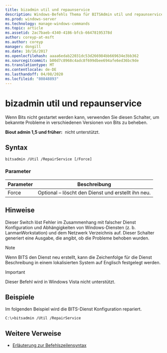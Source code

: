 ```yaml
---
title: bizadmin util und repaunservice
description: Windows-Befehls Thema für BITSAdmin util und repaunservice, das bekannte Probleme in verschiedenen Versionen des Bits-diensdienstanweises korrigiert.
ms.prod: windows-server
ms.technology: manage-windows-commands
ms.topic: article
ms.assetid: 2ac7baeb-4340-4186-bfcb-66478195378d
author: coreyp-at-msft
ms.author: coreyp
manager: dongill
ms.date: 10/16/2017
ms.openlocfilehash: aaaa6edab22031dc53d266984bb669634e3bb362
ms.sourcegitcommit: b00d7c8968c4adc8f699dbee694afe6ed36bc9de
ms.translationtype: MT
ms.contentlocale: de-DE
ms.lasthandoff: 04/08/2020
ms.locfileid: "80848893"
---
```

# <a name="bitsadmin-util-and-repairservice"></a>bizadmin util und repaunservice

Wenn Bits nicht gestartet werden kann, verwenden Sie diesen Schalter, um bekannte Probleme in verschiedenen Versionen von Bits zu beheben.

**Biout admin 1,5 und früher:**  nicht unterstützt.

## <a name="syntax"></a>Syntax

```
bitsadmin /Util /RepairService [/Force]
```

### <a name="parameters"></a>Parameter

|Parameter|Beschreibung|
|---------|-----------|
|Force|Optional – löscht den Dienst und erstellt ihn neu.|

## <a name="remarks"></a>Hinweise

Dieser Switch löst Fehler im Zusammenhang mit falscher Dienst Konfiguration und Abhängigkeiten von Windows-Diensten (z. b. LanmanWorkstation) und dem Netzwerk Verzeichnis auf. Dieser Schalter generiert eine Ausgabe, die angibt, ob die Probleme behoben wurden.

> [!NOTE]
> Wenn BITS den Dienst neu erstellt, kann die Zeichenfolge für die Dienst Beschreibung in einem lokalisierten System auf Englisch festgelegt werden.

> [!IMPORTANT]
> Dieser Befehl wird in Windows Vista nicht unterstützt.

## <a name="examples"></a><a name=BKMK_examples></a>Beispiele

Im folgenden Beispiel wird die BITS-Dienst Konfiguration repariert.
```
C:\>bitsadmin /Util /RepairService
```

## <a name="additional-references"></a>Weitere Verweise

- [Erläuterung zur Befehlszeilensyntax](command-line-syntax-key.md)